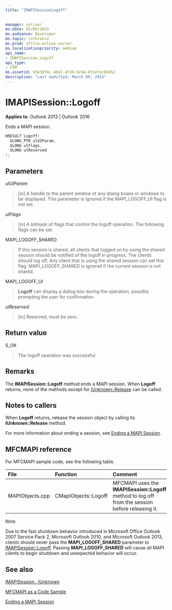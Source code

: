 ```yaml
---
title: "IMAPISessionLogoff"
 
 
manager: soliver
ms.date: 03/09/2015
ms.audience: Developer
ms.topic: reference
ms.prod: office-online-server
ms.localizationpriority: medium
api_name:
- IMAPISession.Logoff
api_type:
- COM
ms.assetid: 93e38f6c-4b67-4f2d-bc94-631efec86852
description: "Last modified: March 09, 2015"
---
```


# IMAPISession::Logoff

  
  
**Applies to**: Outlook 2013 | Outlook 2016 
  
Ends a MAPI session.
  
```cpp
HRESULT Logoff(
  ULONG_PTR ulUIParam,
  ULONG ulFlags,
  ULONG ulReserved
);
```

## Parameters

 _ulUIParam_
  
> [in] A handle to the parent window of any dialog boxes or windows to be displayed. This parameter is ignored if the MAPI_LOGOFF_UI flag is not set.
    
 _ulFlags_
  
> [in] A bitmask of flags that control the logoff operation. The following flags can be set:
    
MAPI_LOGOFF_SHARED 
  
> If this session is shared, all clients that logged on by using the shared session should be notified of the logoff in progress. The clients should log off. Any client that is using the shared session can set this flag. MAPI_LOGOFF_SHARED is ignored if the current session is not shared.
    
MAPI_LOGOFF_UI 
  
> **Logoff** can display a dialog box during the operation, possibly prompting the user for confirmation. 
    
 _ulReserved_
  
> [in] Reserved; must be zero.
    
## Return value

S_OK 
  
> The logoff operation was successful.
    
## Remarks

The **IMAPISession::Logoff** method ends a MAPI session. When **Logoff** returns, none of the methods except for [IUnknown::Release](https://msdn.microsoft.com/library/ms682317%28v=VS.85%29.aspx) can be called. 
  
## Notes to callers

When **Logoff** returns, release the session object by calling its **IUnknown::Release** method. 
  
For more information about ending a session, see [Ending a MAPI Session](ending-a-mapi-session.md).
  
## MFCMAPI reference

For MFCMAPI sample code, see the following table.
  
|**File**|**Function**|**Comment**|
|:-----|:-----|:-----|
|MAPIObjects.cpp  <br/> |CMapiObjects::Logoff  <br/> |MFCMAPI uses the **IMAPISession::Logoff** method to log off from the session before releasing it. |
   
> [!NOTE]
> Due to the fast shutdown behavior introduced in Microsoft Office Outlook 2007 Service Pack 2, Microsoft Outlook 2010, and Microsoft Outlook 2013, clients should never pass the **MAPI_LOGOFF_SHARED** parameter to [IMAPISession::Logoff](imapisession-logoff.md). Passing **MAPI_LOGOFF_SHARED** will cause all MAPI clients to begin shutdown and unexpected behavior will occur. 
  
## See also



[IMAPISession : IUnknown](imapisessioniunknown.md)


[MFCMAPI as a Code Sample](mfcmapi-as-a-code-sample.md)
  
[Ending a MAPI Session](ending-a-mapi-session.md)

